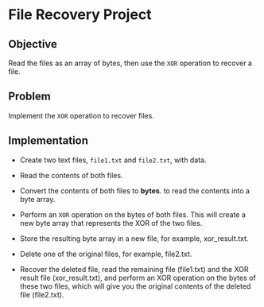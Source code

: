 # File Recovery Project


## Objective 

Read the files as an array of bytes, then use the `XOR` operation to recover a file. 

## Problem

Implement the `XOR` operation to recover files.


## Implementation

* Create two text files, `file1.txt` and `file2.txt`, with data.

* Read the contents of both files.


* Convert the contents of both files to **bytes**. to read the contents into a byte array.

* Perform an `XOR` operation on the bytes of both files. This will create a new byte array that represents the XOR of the two files.

* Store the resulting byte array in a new file, for example, xor_result.txt.

* Delete one of the original files, for example, file2.txt.

* Recover the deleted file, read the remaining file (file1.txt) and the XOR result file (xor_result.txt), and perform an XOR operation on the bytes of these two files, which will give you the original contents of the deleted file (file2.txt).

